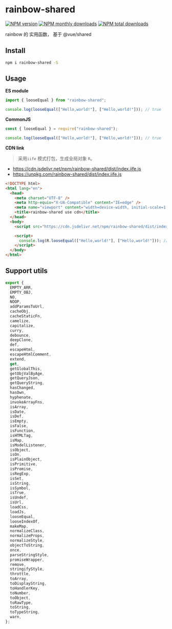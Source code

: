 # rainbow-shared

[![NPM version](https://img.shields.io/npm/v/rainbow-shared.svg?style=flat)](https://www.npmjs.com/package/rainbow-shared) [![NPM monthly downloads](https://img.shields.io/npm/dm/rainbow-shared.svg?style=flat)](https://npmjs.org/package/rainbow-shared) [![NPM total downloads](https://img.shields.io/npm/dt/rainbow-shared.svg?style=flat)](https://npmjs.org/package/rainbow-shared)

rainbow 的 实用函数， 基于 @vue/shared

## Install

```bash
npm i rainbow-shared -S
```

## Usage

**ES module**

```js
import { looseEqual } from "rainbow-shared";

console.log(looseEqual(["Hello,world!"], ["Hello,world!"])); // true
```

**CommonJS**

```js
const { looseEqual } = require("rainbow-shared");

console.log(looseEqual(["Hello,world!"], ["Hello,world!"])); // true
```

**CDN link**

> 采用`iife` 模式打包，生成全局对象 `R`。

- https://cdn.jsdelivr.net/npm/rainbow-shared/dist/index.iife.js
- https://unpkg.com/rainbow-shared/dist/index.iife.js

```html
<!DOCTYPE html>
<html lang="en">
  <head>
    <meta charset="UTF-8" />
    <meta http-equiv="X-UA-Compatible" content="IE=edge" />
    <meta name="viewport" content="width=device-width, initial-scale=1.0" />
    <title>rainbow-shared use cdn</title>
  </head>
  <body>
    <script src="https://cdn.jsdelivr.net/npm/rainbow-shared/dist/index.iife.js"></script>

    <script>
      console.log(R.looseEqual(["Hello,world!"], ["Hello,world!"])); // true
    </script>
  </body>
</html>
```

## Support utils

```js
export {
  EMPTY_ARR,
  EMPTY_OBJ,
  NO,
  NOOP,
  addParamsToUrl,
  cacheObj,
  cacheStaticFn,
  camelize,
  capitalize,
  curry,
  debounce,
  deepClone,
  def,
  escapeHtml,
  escapeHtmlComment,
  extend,
  get,
  getGlobalThis,
  getObjValByAge,
  getQueryJson,
  getQueryString,
  hasChanged,
  hasOwn,
  hyphenate,
  invokeArrayFns,
  isArray,
  isDate,
  isDef,
  isEmpty,
  isFalse,
  isFunction,
  isHTMLTag,
  isMap,
  isModelListener,
  isObject,
  isOn,
  isPlainObject,
  isPrimitive,
  isPromise,
  isRegExp,
  isSet,
  isString,
  isSymbol,
  isTrue,
  isUndef,
  isUrl,
  loadCss,
  loadJs,
  looseEqual,
  looseIndexOf,
  makeMap,
  normalizeClass,
  normalizeProps,
  normalizeStyle,
  objectToString,
  once,
  parseStringStyle,
  promiseWrapper,
  remove,
  stringifyStyle,
  throttle,
  toArray,
  toDisplayString,
  toHandlerKey,
  toNumber,
  toObject,
  toRawType,
  toString,
  toTypeString,
  warn,
};
```
